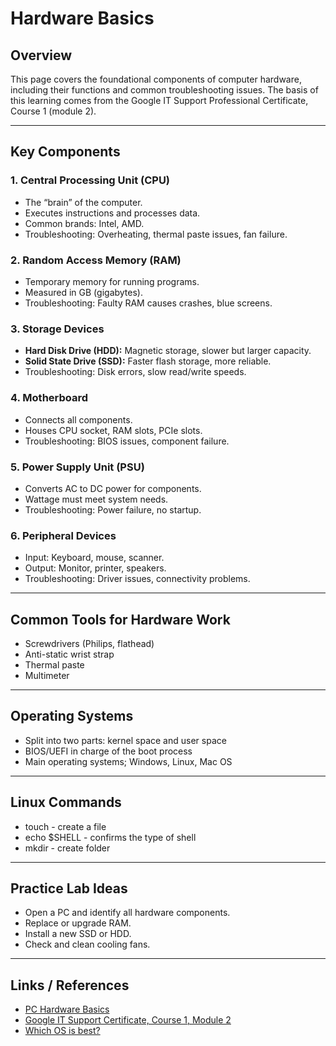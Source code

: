 # Hardware Basics

## Overview
This page covers the foundational components of computer hardware, including their functions and common troubleshooting issues. The basis of this learning comes from the Google IT Support Professional Certificate, Course 1 (module 2).

---

## Key Components

### 1. Central Processing Unit (CPU)
- The “brain” of the computer.
- Executes instructions and processes data.
- Common brands: Intel, AMD.
- Troubleshooting: Overheating, thermal paste issues, fan failure.

### 2. Random Access Memory (RAM)
- Temporary memory for running programs.
- Measured in GB (gigabytes).
- Troubleshooting: Faulty RAM causes crashes, blue screens.

### 3. Storage Devices
- **Hard Disk Drive (HDD):** Magnetic storage, slower but larger capacity.
- **Solid State Drive (SSD):** Faster flash storage, more reliable.
- Troubleshooting: Disk errors, slow read/write speeds.

### 4. Motherboard
- Connects all components.
- Houses CPU socket, RAM slots, PCIe slots.
- Troubleshooting: BIOS issues, component failure.

### 5. Power Supply Unit (PSU)
- Converts AC to DC power for components.
- Wattage must meet system needs.
- Troubleshooting: Power failure, no startup.

### 6. Peripheral Devices
- Input: Keyboard, mouse, scanner.
- Output: Monitor, printer, speakers.
- Troubleshooting: Driver issues, connectivity problems.

---

## Common Tools for Hardware Work
- Screwdrivers (Philips, flathead)
- Anti-static wrist strap
- Thermal paste
- Multimeter

---
## Operating Systems
- Split into two parts: kernel space and user space
- BIOS/UEFI in charge of the boot process
- Main operating systems; Windows, Linux, Mac OS

---
## Linux Commands
- touch - create a file
- echo $SHELL - confirms the type of shell
- mkdir - create folder
---

## Practice Lab Ideas
- Open a PC and identify all hardware components.
- Replace or upgrade RAM.
- Install a new SSD or HDD.
- Check and clean cooling fans.

---

## Links / References
- [PC Hardware Basics](https://www.crucial.com/articles/about-memory/what-is-ram)
- [Google IT Support Certificate, Course 1, Module 2](https://www.coursera.org/professional-certificates/google-it-support)
- [Which OS is best?](https://uk.pcmag.com/operating-systems/138523/windows-macos-chrome-os-or-linux-which-operating-system-is-best)
